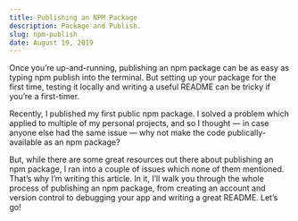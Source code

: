 ```yaml
---
title: Publishing an NPM Package
description: Package and Publish.
slug: npm-publish
date: August 19, 2019
---
```


Once you’re up-and-running, publishing an npm package can be as easy as typing npm publish into the terminal. But setting up your package for the first time, testing it locally and writing a useful README can be tricky if you’re a first-timer.

Recently, I published my first public npm package. I solved a problem which applied to multiple of my personal projects, and so I thought — in case anyone else had the same issue — why not make the code publically-available as an npm package?

But, while there are some great resources out there about publishing an npm package, I ran into a couple of issues which none of them mentioned. That’s why I’m writing this article. In it, I’ll walk you through the whole process of publishing an npm package, from creating an account and version control to debugging your app and writing a great README. Let’s go!